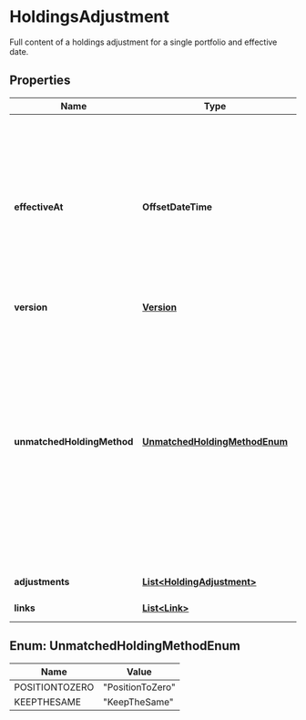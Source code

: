 

# HoldingsAdjustment

Full content of a holdings adjustment for a single portfolio and effective date.

## Properties

Name | Type | Description | Notes
------------ | ------------- | ------------- | -------------
**effectiveAt** | **OffsetDateTime** | The effective datetime from which the adjustment is valid. There can only be one holdings adjustment for a transaction portfolio at a specific effective datetime, so this uniquely identifies the adjustment. | 
**version** | [**Version**](Version.md) |  | 
**unmatchedHoldingMethod** | [**UnmatchedHoldingMethodEnum**](#UnmatchedHoldingMethodEnum) | Describes how the holdings were adjusted. If &#39;PositionToZero&#39; the entire transaction portfolio&#39;s holdings were set via a call to &#39;Set holdings&#39;. If &#39;KeepTheSame&#39; only the specified holdings were adjusted via a call to &#39;Adjust holdings&#39;. The available values are: PositionToZero, KeepTheSame | 
**adjustments** | [**List&lt;HoldingAdjustment&gt;**](HoldingAdjustment.md) | The holding adjustments. | 
**links** | [**List&lt;Link&gt;**](Link.md) | Collection of links. |  [optional]



## Enum: UnmatchedHoldingMethodEnum

Name | Value
---- | -----
POSITIONTOZERO | &quot;PositionToZero&quot;
KEEPTHESAME | &quot;KeepTheSame&quot;



